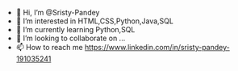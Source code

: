 - 👋 Hi, I’m @Sristy-Pandey
- 👀 I’m interested in HTML,CSS,Python,Java,SQL
- 🌱 I’m currently learning Python,SQL
- 💞️ I’m looking to collaborate on ...
- 📫 How to reach me https://www.linkedin.com/in/sristy-pandey-191035241 

<!---
Sristy-Pandey/Sristy-Pandey is a ✨ special ✨ repository because its `README.md` (this file) appears on your GitHub profile.
You can click the Preview link to take a look at your changes.
--->
